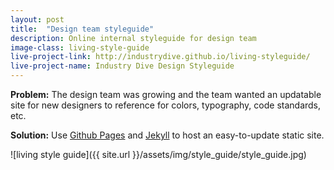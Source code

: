 ```yaml
---
layout: post
title:  "Design team styleguide"
description: Online internal styleguide for design team 
image-class: living-style-guide
live-project-link: http://industrydive.github.io/living-styleguide/
live-project-name: Industry Dive Design Styleguide
---
```


**Problem:** The design team was growing and the team wanted an updatable site for new designers to reference for colors, typography, code standards, etc. 

**Solution:** Use <a href="https://pages.github.com/" target="_blank">Github Pages</a> and <a href="https://jekyllrb.com/" target="_blank">Jekyll</a> to host an easy-to-update static site. 

![living style guide]({{ site.url }}/assets/img/style_guide/style_guide.jpg)